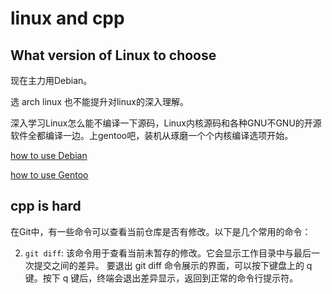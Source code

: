 # linux and cpp

## What version of Linux to choose
现在主力用Debian。

选 arch linux 也不能提升对linux的深入理解。

深入学习Linux怎么能不编译一下源码，Linux内核源码和各种GNU不GNU的开源软件全都编译一边。​上gentoo吧，装机从琢磨一个个内核编译选项开始。

[how to use Debian](./file/how%20to%20use%20debian.md)

[how to use Gentoo](./files/how%20to%20use%20Gentoo.md)

## cpp is hard
在Git中，有一些命令可以查看当前仓库是否有修改。以下是几个常用的命令：

2. `git diff`: 该命令用于查看当前未暂存的修改。它会显示工作目录中与最后一次提交之间的差异。
要退出 git diff 命令展示的界面，可以按下键盘上的 q 键。按下 q 键后，终端会退出差异显示，返回到正常的命令行提示符。
